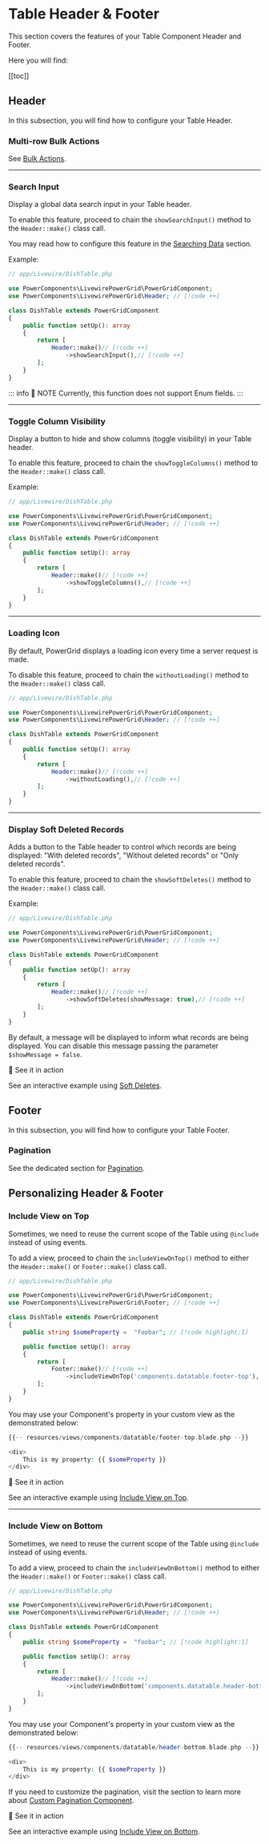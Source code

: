 # Table Header & Footer

This section covers the features of your Table Component Header and Footer.

Here you will find:

[[toc]]

## Header

In this subsection, you will find how to configure your Table Header.

### Multi-row Bulk Actions

See [Bulk Actions](/table-features/bulk-actions.html).

---

### Search Input

Display a global data search input in your Table header.

To enable this feature, proceed to chain the `showSearchInput()` method to the `Header::make()` class call.

You may read how to configure this feature in the [Searching Data](/table-features/searching-data.html) section.

Example:

```php
// app/Livewire/DishTable.php

use PowerComponents\LivewirePowerGrid\PowerGridComponent;
use PowerComponents\LivewirePowerGrid\Header; // [!code ++]

class DishTable extends PowerGridComponent
{
    public function setUp(): array
    {
        return [
            Header::make()// [!code ++]
                ->showSearchInput(),// [!code ++]
        ];
    }
}
```

::: info 📝 NOTE
Currently, this function does not support Enum fields.
:::

---

### Toggle Column Visibility

Display a button to hide and show columns (toggle visibility) in your Table header.

To enable this feature, proceed to chain the `showToggleColumns()` method to the `Header::make()` class call.

Example:

```php
// app/Livewire/DishTable.php

use PowerComponents\LivewirePowerGrid\PowerGridComponent;
use PowerComponents\LivewirePowerGrid\Header; // [!code ++]

class DishTable extends PowerGridComponent
{
    public function setUp(): array
    {
        return [
            Header::make()// [!code ++]
                ->showToggleColumns(),// [!code ++]
        ];
    }
}
```

---

### Loading Icon

By default, PowerGrid displays a loading icon every time a server request is made.

To disable this feature, proceed to chain the `withoutLoading()` method to the `Header::make()` class call.

```php
// app/Livewire/DishTable.php

use PowerComponents\LivewirePowerGrid\PowerGridComponent;
use PowerComponents\LivewirePowerGrid\Header; // [!code ++]

class DishTable extends PowerGridComponent
{
    public function setUp(): array
    {
        return [
            Header::make()// [!code ++]
                ->withoutLoading(),// [!code ++]
        ];
    }
}
```

---

### Display Soft Deleted Records

Adds a button to the Table header to control which records are being displayed: "With deleted records", "Without deleted records" or "Only deleted records".

To enable this feature, proceed to chain the `showSoftDeletes()` method to the `Header::make()` class call.

Example:

```php
// app/Livewire/DishTable.php

use PowerComponents\LivewirePowerGrid\PowerGridComponent;
use PowerComponents\LivewirePowerGrid\Header; // [!code ++]

class DishTable extends PowerGridComponent
{
    public function setUp(): array
    {
        return [
            Header::make()// [!code ++]
                ->showSoftDeletes(showMessage: true),// [!code ++]
        ];
    }
}
```

By default, a message will be displayed to inform what records are being displayed. You can disable this message passing the parameter `$showMessage = false`.

<div class="onlinedemo custom-block">
  <p class="custom-block-title">🚀 See it in action</p>
  <p>See an interactive example using <a target="_blank" href="https://demo.livewire-powergrid.com/examples/show-soft-delete">Soft Deletes</a>.</p>

</div>

## Footer

In this subsection, you will find how to configure your Table Footer.

### Pagination

See the dedicated section for [Pagination](/table-features/pagination.html).

## Personalizing Header & Footer

### Include View on Top

Sometimes, we need to reuse the current scope of the Table using `@include` instead of using events.

To add a view, proceed to chain the `includeViewOnTop()` method to either the `Header::make()` or `Footer::make()` class call.

```php
// app/Livewire/DishTable.php

use PowerComponents\LivewirePowerGrid\PowerGridComponent;
use PowerComponents\LivewirePowerGrid\Footer; // [!code ++]

class DishTable extends PowerGridComponent
{
    public string $someProperty =  "foobar"; // [!code highlight:1]

    public function setUp(): array
    {
        return [
            Footer::make()// [!code ++]
                ->includeViewOnTop('components.datatable.footer-top'), // [!code ++]
        ];
    }
}
```

You may use your Component's property in your custom view as the demonstrated below:

```php
{{-- resources/views/components/datatable/footer-top.blade.php --}}

<div>
    This is my property: {{ $someProperty }}
</div>
```

<div class="onlinedemo custom-block">
  <p class="custom-block-title">🚀 See it in action</p>
  <p>See an interactive example using <a target="_blank" href="https://demo.livewire-powergrid.com/examples/custom-theme">Include View on Top</a>.</p>

</div>

---

### Include View on Bottom

Sometimes, we need to reuse the current scope of the Table using `@include` instead of using events.

To add a view, proceed to chain the `includeViewOnBottom()` method to either the `Header::make()` or `Footer::make()` class call.

```php
// app/Livewire/DishTable.php

use PowerComponents\LivewirePowerGrid\PowerGridComponent;
use PowerComponents\LivewirePowerGrid\Header; // [!code ++]

class DishTable extends PowerGridComponent
{
    public string $someProperty =  "foobar"; // [!code highlight:1]

    public function setUp(): array
    {
        return [
            Header::make()// [!code ++]
                ->includeViewOnBottom('components.datatable.header-bottom'), // [!code ++]
        ];
    }
}
```

You may use your Component's property in your custom view as the demonstrated below:

```php
{{-- resources/views/components/datatable/header-bottom.blade.php --}}

<div>
    This is my property: {{ $someProperty }}
</div>
```

If you need to customize the pagination, visit the section to learn more about [Custom Pagination Component](/table-features/pagination.html#custom-pagination-component).

<div class="onlinedemo custom-block">
  <p class="custom-block-title">🚀 See it in action</p>
  <p>See an interactive example using <a target="_blank" href="https://demo.livewire-powergrid.com/examples/custom-theme">Include View on Bottom</a>.</p>

</div>
